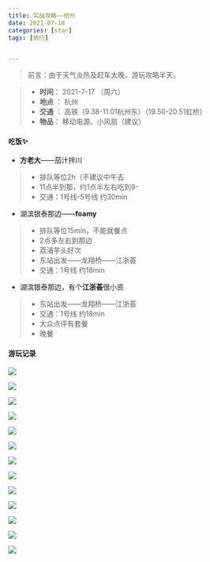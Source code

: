 ```yaml
---
title: 实战攻略——杭州
date: 2021-07-18
categories: [star]
tags: [旅行]


---
```


> 前言：由于天气炎热及赶车太晚，游玩攻略半天。

> - **时间**：     2021-7-17 （周六）
> - **地点** ：    杭州
> - **交通** ：    高铁（9.38-11.01杭州东）（19.50-20.51虹桥）
> - **物品**：     移动电源、小风扇（建议）

#### 吃饭✨

- **方老大**——茄汁拌川

> - 排队等位2h（不建议中午去
> - 11点半到那，约1点半左右吃到9-
> - 交通：1号线-5号线  约30min

- 湖滨银泰那边——**foamy**

> - 排队等位15min，不能就餐点
> - 2点多左右到那边
> - 荔浦芋头好次
> - 东站出发——龙翔桥——江浙荟
> - 交通：1号线  约18min

- 湖滨银泰那边，有个**江浙荟**很小资

> - 东站出发——龙翔桥——江浙荟
> - 交通：1号线  约18min
> - 大众点评有套餐
> - 晚餐

#### 游玩记录

![](https://cdn.jsdelivr.net/gh/mumozi/Figure_bed/img/IMG_2300(20210717-150940).JPG)

![](https://cdn.jsdelivr.net/gh/mumozi/Figure_bed/img/IMG_2298(20210717-150826).JPG)

![](https://cdn.jsdelivr.net/gh/mumozi/Figure_bed/img/IMG_2299(20210717-150909).JPG)

![](https://cdn.jsdelivr.net/gh/mumozi/Figure_bed/img/IMG_2297(20210719-105536).JPG)

![](https://cdn.jsdelivr.net/gh/mumozi/Figure_bed/img/IMG_2295(20210717-150651).JPG)

![](https://cdn.jsdelivr.net/gh/mumozi/Figure_bed/img/IMG_2294(20210719-105536).JPG)

![](https://cdn.jsdelivr.net/gh/mumozi/Figure_bed/img/IMG_2301(20210719-105536).JPG)

![](https://cdn.jsdelivr.net/gh/mumozi/Figure_bed/img/IMG_2305(20210719-105536).JPG)

![](https://cdn.jsdelivr.net/gh/mumozi/Figure_bed/img/IMG_2308(20210717-174048).JPG)

![](https://cdn.jsdelivr.net/gh/mumozi/Figure_bed/img/IMG_2306(20210719-105536).JPG)

![](https://cdn.jsdelivr.net/gh/mumozi/Figure_bed/img/IMG_2310(20210717-174719).JPG)

![](https://cdn.jsdelivr.net/gh/mumozi/Figure_bed/img/IMG_2312(20210717-174958).JPG)

![](https://cdn.jsdelivr.net/gh/mumozi/Figure_bed/img/IMG_2313(20210719-105536).JPG)